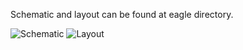 Schematic and layout can be found at eagle directory.

![Schematic](https://raw.githubusercontent.com/hisashin/NinjaLAMP/master/NinjaLAMP_Arduino/eagle/shematic.png "schematic")
![Layout](https://raw.githubusercontent.com/hisashin/NinjaLAMP/master/NinjaLAMP_Arduino/eagle/layout.jpg "layout")
